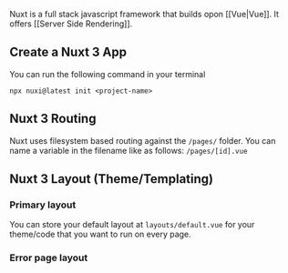 Nuxt is a full stack javascript framework that builds opon [[Vue|Vue]]. It offers [[Server Side Rendering]].

## Create a Nuxt 3 App

You can run the following command in your terminal

```shell
npx nuxi@latest init <project-name>
```


## Nuxt 3  Routing
Nuxt uses filesystem based routing against the `/pages/` folder. You can name a variable in the filename like as follows: `/pages/[id].vue`

## Nuxt 3 Layout (Theme/Templating)

### Primary layout
You can store your default layout at `layouts/default.vue` for your theme/code that you want to run on every page.

### Error page layout
